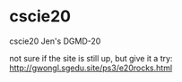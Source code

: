 # cscie20
cscie20 Jen's DGMD-20

not sure if the site is still up, but give it a try:
http://gwongl.sgedu.site/ps3/e20rocks.html
